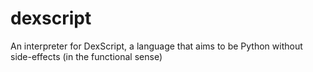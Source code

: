 dexscript
=========

An interpreter for DexScript, a language that aims to be Python without side-effects (in the functional sense)
